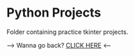 # Python Projects

Folder containing practice tkinter projects.

--> Wanna go back? [CLICK HERE](https://github.com/Akane625/Personal-Projects) <--

